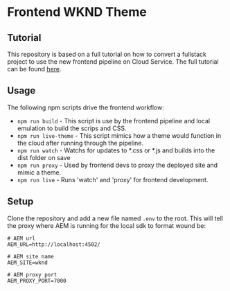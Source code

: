 # Frontend WKND Theme

## Tutorial

This repository is based on a full tutorial on how to convert a fullstack project to use the new frontend pipeline on Cloud Service.  The full tutorial can be found [here](https://main--about--lamontacrook.hlx.live/). 

## Usage

The following npm scripts drive the frontend workflow:

* `npm run build` - This script is use by the frontend pipeline and local emulation to build the scrips and CSS.
* `npm run live-theme` - This script mimics how a theme would function in the cloud after running through the pipeline.
* `npm run watch` - Watchs for updates to *.css or *.js and builds into the dist folder on save
* `npm run proxy` - Used by frontend devs to proxy the deployed site and mimic a theme.
* `npm run live` - Runs 'watch' and 'proxy' for frontend development.

## Setup

Clone the repository and add a new file named `.env` to the root.  This will tell the proxy where AEM is running for the local sdk to format wound be:


    # AEM url
    AEM_URL=http://localhost:4502/

    # AEM site name
    AEM_SITE=wknd

    # AEM proxy port
    AEM_PROXY_PORT=7000
